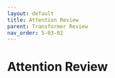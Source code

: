 ```yaml
---
layout: default
title: Attention Review
parent: Transformer Review
nav_order: 5-03-02
---
```


# Attention Review
